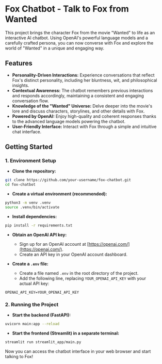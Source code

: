 # Fox Chatbot - Talk to Fox from Wanted

This project brings the character Fox from the movie "Wanted" to life as an interactive AI chatbot. Using OpenAI's powerful language models and a carefully crafted persona, you can now converse with Fox and explore the world of "Wanted" in a unique and engaging way.

## Features

* **Personality-Driven Interactions:** Experience conversations that reflect Fox's distinct personality, including her bluntness, wit, and philosophical insights.
* **Contextual Awareness:** The chatbot remembers previous interactions and responds accordingly, maintaining a consistent and engaging conversation flow.
* **Knowledge of the "Wanted" Universe:** Delve deeper into the movie's lore and discuss characters, storylines, and other details with Fox.
* **Powered by OpenAI:** Enjoy high-quality and coherent responses thanks to the advanced language models powering the chatbot.
* **User-Friendly Interface:** Interact with Fox through a simple and intuitive chat interface.

## Getting Started

### 1. Environment Setup

* **Clone the repository:**
```bash
git clone https://github.com/your-username/fox-chatbot.git
cd fox-chatbot
```

* **Create a virtual environment (recommended):**
```bash
python3 -m venv .venv
source .venv/bin/activate
```

* **Install dependencies:**
```bash
pip install -r requirements.txt
```

* **Obtain an OpenAI API key:**
  - Sign up for an OpenAI account at [https://openai.com/](https://openai.com/).
  - Create an API key in your OpenAI account dashboard.

* **Create a `.env` file:**
  - Create a file named `.env` in the root directory of the project.
  - Add the following line, replacing `YOUR_OPENAI_API_KEY` with your actual API key:
```
OPENAI_API_KEY=YOUR_OPENAI_API_KEY
```

### 2. Running the Project

* **Start the backend (FastAPI):**
```bash
uvicorn main:app --reload
```

* **Start the frontend (Streamlit) in a separate terminal:**
```bash
streamlit run streamlit_app/main.py
```

Now you can access the chatbot interface in your web browser and start talking to Fox!
